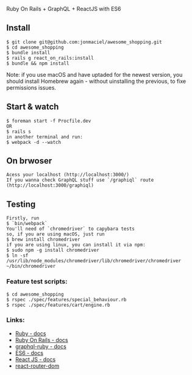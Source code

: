 
Ruby On Rails + GraphQL + ReactJS with ES6

## Install

    $ git clone git@github.com:jonmaciel/awesome_shopping.git
    $ cd awesome_shopping
    $ bundle install
    $ rails g react_on_rails:install
    $ bundle && npm install

Note: if you use macOS and have uptaded for the newest version, you should install Homebrew again - without uinstalling the previous, to fixe permissions issues.
## Start & watch

    $ foreman start -f Procfile.dev
    OR
    $ rails s
    in another terminal and run:
    $ webpack -d --watch

## On brwoser

    Acess your localhost (http://localhost:3000/)
    If you wanna check GraphQL stuff use `/graphiql` route (http://localhost:3000/graphiql)

## Testing
    Firstly, run
    $ `bin/webpack`
    You'll need of `chromedriver` to capybara tests
    so, if you are using macOS, just run
    $ brew install chromedriver
    if you are using linux, you can install it via npm:
    $ sudo npm -g install chromedriver
    $ ln -sf /usr/lib/node_modules/chromedriver/lib/chromedriver/chromedriver ~/bin/chromedriver

### Feature test scripts:
    $ cd awesome_shopping
    $ rspec ./spec/features/special_behaviour.rb
    $ rspec ./spec/features/cart/engine.rb


### Links:
* [Ruby - docs](http://ruby-doc.org/)
* [Ruby On Rails - docs](http://guides.rubyonrails.org/)
* [graphql-ruby - docs](http://graphql-ruby.org/development/)
* [ES6 - docs](http://es6-features.org/)
* [React JS - docs](https://facebook.github.io/react/docs/)
* [react-router-dom](https://github.com/ReactTraining/react-router/tree/master/packages/react-router-dom)

